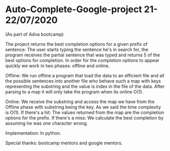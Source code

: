 # Auto-Complete-Google-project 21-22/07/2020 
(As part of Adva bootcamp)
 
The project returns the best completion options for a given prefix of sentence: The user starts typing the sentence he's in search for, the program receives the partial sentence that was typed and returns 5 of the best options for completion. In order for the completion options to appear quickly we work in two phases: offline and online.

Offline: We run offline a program that load the data to an efficient file and all the possible sentences into another file who behave such a map with keys representing the substring and the value is index in the file of the data. After parsing to a map it will only take the program when its online O(1).

Online: We receive the substring and access the map we have from the Offline phase with substring being the key. As we said the time complexity is O(1). If there's a hit: The values returned from the map are the completion options for the prefix. If there's a miss: We calculate the best completion by assuming he was one character wrong.

Implementation: In python.

Special thanks: bootcamp mentors and google mentors.





